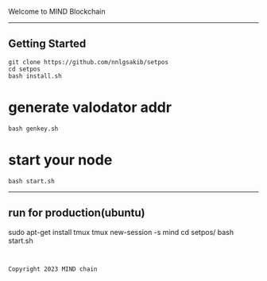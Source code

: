 Welcome to MIND Blockchain

---
## Getting Started



```
git clone https://github.com/nnlgsakib/setpos
cd setpos
bash install.sh
```

# generate valodator addr 




```bash genkey.sh```



# start your node 

```
bash start.sh 
```

---
## run for production(ubuntu)

sudo apt-get install tmux
tmux new-session -s mind
cd setpos/
bash start.sh

```


Copyright 2023 MIND chain 


